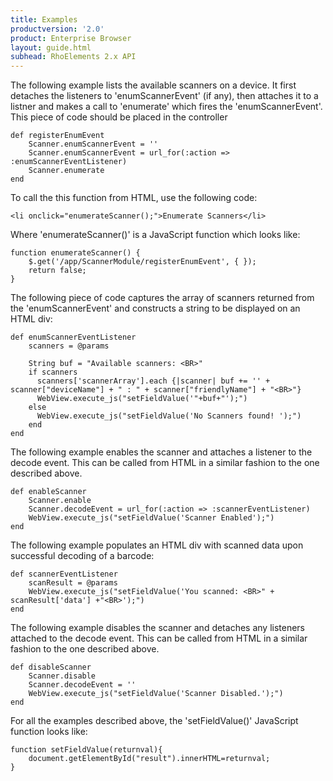 ```yaml
---
title: Examples
productversion: '2.0'
product: Enterprise Browser
layout: guide.html
subhead: RhoElements 2.x API
---
```


The following example lists the available scanners on a device. It first detaches the listeners to 'enumScannerEvent' (if any), then attaches it to a listner and makes a call to 'enumerate' which fires the 'enumScannerEvent'. This piece of code should be placed in the controller

	def registerEnumEvent
		Scanner.enumScannerEvent = ''
		Scanner.enumScannerEvent = url_for(:action => :enumScannerEventListener)
		Scanner.enumerate
	end

To call the this function from HTML, use the following code: 

	<li onclick="enumerateScanner();">Enumerate Scanners</li>

Where 'enumerateScanner()' is a JavaScript function which looks like: 

	function enumerateScanner() {
		$.get('/app/ScannerModule/registerEnumEvent', { });
		return false;
    }

The following piece of code captures the array of scanners returned from the 'enumScannerEvent' and constructs a string to be displayed on an HTML div:
  
	def enumScannerEventListener
		scanners = @params
			  
		String buf = "Available scanners: <BR>"    
		if scanners    
		  scanners['scannerArray'].each {|scanner| buf += '' + scanner["deviceName"] + " : " + scanner["friendlyName"] + "<BR>"}
		  WebView.execute_js("setFieldValue('"+buf+"');")
		else
		  WebView.execute_js("setFieldValue('No Scanners found! ');")
		end    
	end

The following example enables the scanner and attaches a listener to the decode event. This can be called from HTML in a similar fashion to the one described above.
  
	def enableScanner
		Scanner.enable
		Scanner.decodeEvent = url_for(:action => :scannerEventListener)
		WebView.execute_js("setFieldValue('Scanner Enabled');")
	end

The following example populates an HTML div with scanned data upon successful decoding of a barcode:

	def scannerEventListener
		scanResult = @params
		WebView.execute_js("setFieldValue('You scanned: <BR>" + scanResult['data'] +"<BR>');")
	end

The following example disables the scanner and detaches any listeners attached to the decode event. This can be called from HTML in a similar fashion to the one described above.

	def disableScanner
		Scanner.disable
		Scanner.decodeEvent = ''
		WebView.execute_js("setFieldValue('Scanner Disabled.');")
	end 

For all the examples described above, the 'setFieldValue()' JavaScript function looks like: 

	function setFieldValue(returnval){
		document.getElementById("result").innerHTML=returnval;
	}


